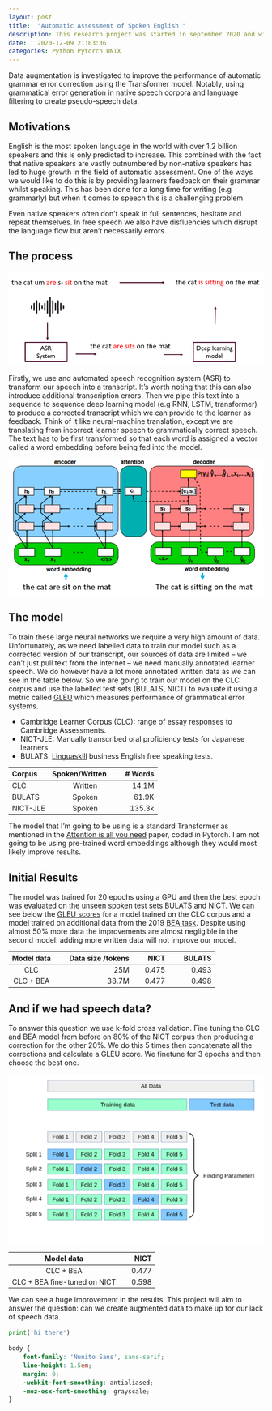 ```yaml
---
layout: post
title:  "Automatic Assessment of Spoken English "
description: This research project was started in september 2020 and will run until June 2021. It represents 50% of the final grade for my Masters in Computer Engineering.   
date:   2020-12-09 21:03:36 
categories: Python Pytorch UNIX 
---
```


Data augmentation is investigated to improve the performance of automatic grammar error correction using the Transformer model. Notably, using grammatical error generation in native speech corpora and language filtering to create pseudo-speech data. 

## Motivations 

English is the most spoken language in the world with over 1.2 billion speakers and this is only predicted to increase. This combined with the fact that native speakers are vastly outnumbered by non-native speakers has led to huge growth in the field of automatic assessment. One of the ways we would like to do this is by providing learners feedback on their grammar whilst speaking. This has been done for a long time for writing (e.g grammarly) but when it comes to speech this is a challenging problem.

Even native speakers often don’t speak in full sentences, hesitate and repeat themselves. In free speech we also have disfluencies which disrupt the language flow but aren’t necessarily errors. 


## The process
![texture theme preview](/Images/asr.PNG)

Firstly, we use and automated speech recognition system (ASR) to transform our speech into a transcript. It’s worth noting that this can also introduce additional transcription errors. Then we pipe this text into a sequence to sequence deep learning model (e.g RNN, LSTM, transformer) to produce a corrected transcript which we can provide to the learner as feedback. Think of it like neural-machine translation, except we are translating from incorrect learner speech to grammatically correct speech. The text has to be first transformed so that each word is assigned a vector called a word embedding before being fed into the model. 

![texture theme preview](/Images/RNN.PNG)

## The model

To train these large neural networks we require a very high amount of data. Unfortunately, as we need labelled data to train our model such as a corrected version of our transcript, our sources of data are limited – we can’t just pull text from the internet – we need manually annotated learner speech. We do however have a lot more annotated written data as we can see in the table below. So we are going to train our model on the CLC corpus and use the labelled test sets (BULATS, NICT) to evaluate it using a metric called [GLEU][gleu-score] which measures performance of grammatical error systems. 


*	Cambridge Learner Corpus (CLC): range of essay responses to Cambridge Assessments. 
*	NICT-JLE: Manually transcribed oral proficiency tests for Japanese learners.
*	BULATS: [Linguaskill][lingua-skill] business English free speaking tests.


| Corpus         | Spoken/Written &nbsp; &nbsp; &nbsp; | # Words      |
| :--------------| :--------------:| ------------:|
| CLC            | Written         | 14.1M        |
| BULATS         | Spoken          | 61.9K        |
| NICT-JLE       | Spoken          | 135.3k       |

The model that I’m going to be using is a standard Transformer as mentioned in the [Attention is all you need][attention] paper, coded in Pytorch. I am not going to be using pre-trained word embeddings although they would most likely improve results.

## Initial Results

The model was trained for 20 epochs using a GPU and then the best epoch was evaluated on the unseen spoken test sets BULATS and NICT. We can see below the [GLEU scores][gleu-score] for a model trained on the CLC corpus and a model trained on additional data from the 2019 [BEA task][bea]. Despite using almost 50% more data the improvements are almost negligible in the second model: adding more written data will not improve our model.

| Model data     | &nbsp; &nbsp; &nbsp; Data size /tokens  | &nbsp; &nbsp; &nbsp; NICT      | &nbsp; &nbsp; &nbsp; BULATS   |
| :-------------:| ------------------:|---------: |---------:|
| CLC            | 25M                | 0.475     | 0.493    |
| CLC + BEA      | 38.7M              | 0.477     | 0.498    |

## And if we had speech data?

To answer this question we use k-fold cross validation. Fine tuning the CLC and BEA model from before on 80% of the NICT corpus then producing a correction for the other 20%. We do this 5 times then concatenate all the corrections and calculate a GLEU score. We finetune for 3 epochs and then choose the best one. 

![texture theme preview](/Images/cross_validation.png)

| Model data     | &nbsp; &nbsp; &nbsp; NICT   |
| :-------------:| ------------------:|
| CLC + BEA              | 0.477                |
| CLC + BEA fine-tuned on NICT            | 0.598                |

We can see a huge improvement in the results. This project will aim to answer the question: can we create augmented data to make up for our lack of speech data. 

```python
print('hi there')
```



```scss
body {
	font-family: 'Nunito Sans', sans-serif;
	line-height: 1.5em;
	margin: 0;
	-webkit-font-smoothing: antialiased;
	-moz-osx-font-smoothing: grayscale;
}
```

[gleu-score]: https://keisuke-sakaguchi.github.io/paper/2015_groundtruth.pdf
[lingua-skill]: https://www.cambridgeenglish.org/exams-and-tests/linguaskill/
[attention]: https://arxiv.org/pdf/1706.03762.pdf
[bea]: https://www.cl.cam.ac.uk/research/nl/bea2019st/
[swbd]: https://catalog.ldc.upenn.edu/LDC97S62